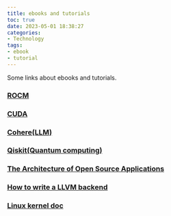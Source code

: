 ```yaml
---
title: ebooks and tutorials
toc: true
date: 2023-05-01 18:38:27
categories:
- Technology
tags:
- ebook
- tutorial
---
```


Some links about ebooks and tutorials.

<!-- more -->

### [ROCM](https://rocm.docs.amd.com/)

### [CUDA](https://docs.nvidia.com/cuda/)

### [Cohere(LLM)](https://docs.cohere.com/docs)

### [Qiskit(Quantum computing)](https://qiskit.org/learn)

### [The Architecture of Open Source Applications](https://aosabook.org/en/)

### [How to write a LLVM backend](https://sourcecodeartisan.com/2020/09/13/llvm-backend-0.html)

### [Linux kernel doc](https://www.kernel.org/doc/html/latest/index.html)
